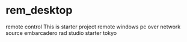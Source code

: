 # rem_desktop
remote control
This is starter project remote windows pc over network
source embarcadero rad studio starter tokyo
